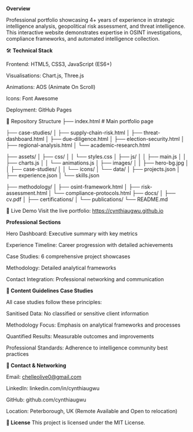 **Overview**

Professional portfolio showcasing 4+ years of experience in strategic intelligence analysis, geopolitical risk assessment, and threat intelligence. This interactive website demonstrates expertise in OSINT investigations, compliance frameworks, and automated intelligence collection.

🛠️ **Technical Stack**

Frontend: HTML5, CSS3, JavaScript (ES6+)

Visualisations: Chart.js, Three.js

Animations: AOS (Animate On Scroll)

Icons: Font Awesome

Deployment: GitHub Pages

📁 Repository Structure
├── index.html     # Main portfolio page

├── case-studies/
│   ├── supply-chain-risk.html
│   ├── threat-dashboard.html
│   ├── due-diligence.html
│   ├── election-security.html
│   ├── regional-analysis.html
│   └── academic-research.html

├── assets/
│   ├── css/
│   │   └── styles.css
│   ├── js/
│   │   ├── main.js
│   │   ├── charts.js
│   │   └── animations.js
│   ├── images/
│   │   ├── hero-bg.jpg
│   │   ├── case-studies/
│   │   └── icons/
│   └── data/
│       ├── projects.json
│       ├── experience.json
│       └── skills.json

├── methodology/
│   ├── osint-framework.html
│   ├── risk-assessment.html
│   └── compliance-protocols.html
├── docs/
│   ├── cv.pdf
│   ├── certifications/
│   └── publications/
└── README.md

🚀 Live Demo
Visit the live portfolio: https://cynthiaugwu.github.io

**Professional Sections**

Hero Dashboard: Executive summary with key metrics

Experience Timeline: Career progression with detailed achievements

Case Studies: 6 comprehensive project showcases

Methodology: Detailed analytical frameworks

Contact Integration: Professional networking and communication

**📝 Content Guidelines
Case Studies**

All case studies follow these principles:

Sanitised Data: No classified or sensitive client information

Methodology Focus: Emphasis on analytical frameworks and processes

Quantified Results: Measurable outcomes and improvements

Professional Standards: Adherence to intelligence community best practices

**🤝 Contact & Networking**

Email: chelleolive0@gmail.com

LinkedIn: linkedin.com/in/cynthiaugwu

GitHub: github.com/cynthiaugwu

Location: Peterborough, UK (Remote Available and Open to relocation)

**📄 License**
This project is licensed under the MIT License.
